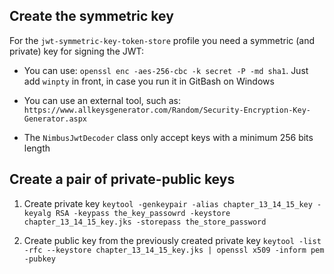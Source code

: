 ## Create the symmetric key

For the `jwt-symmetric-key-token-store` profile you need a symmetric (and private) key for signing the JWT:
- You can use: `openssl enc -aes-256-cbc -k secret -P -md sha1`. Just add `winpty` in front, in case you run it in GitBash on Windows
- You can use an external tool, such as: `https://www.allkeysgenerator.com/Random/Security-Encryption-Key-Generator.aspx`

- The `NimbusJwtDecoder` class only accept keys with a minimum 256 bits length



## Create a pair of private-public keys

1. Create private key
   `keytool -genkeypair -alias chapter_13_14_15_key -keyalg RSA -keypass the_key_passowrd -keystore chapter_13_14_15_key.jks -storepass the_store_password`

2. Create public key from the previously created private key
   `keytool -list -rfc --keystore chapter_13_14_15_key.jks | openssl x509 -inform pem -pubkey`